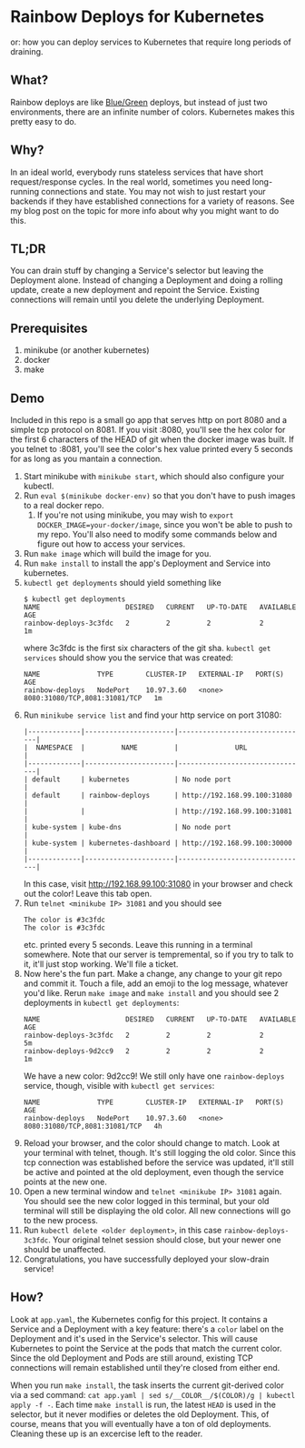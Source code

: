 # Rainbow Deploys for Kubernetes

or: how you can deploy services to Kubernetes that require long periods of draining.

## What?

Rainbow deploys are like [Blue/Green](https://martinfowler.com/bliki/BlueGreenDeployment.html) deploys, but instead of just two environments, there are an infinite number of colors.  Kubernetes makes this pretty easy to do.

## Why?

In an ideal world, everybody runs stateless services that have short request/response cycles.  In the real world, sometimes you need long-running connections and state.  You may not wish to just restart your backends if they have established connections for a variety of reasons.  See my blog post on the topic for more info about why you might want to do this.

## TL;DR

You can drain stuff by changing a Service's selector but leaving the Deployment alone.  Instead of changing a Deployment and doing a rolling update, create a new deployment and repoint the Service.  Existing connections will remain until you delete the underlying Deployment.

## Prerequisites

1. minikube (or another kubernetes)
2. docker
3. make

## Demo

Included in this repo is a small go app that serves http on port 8080 and a simple tcp protocol on 8081.  If you visit :8080, you'll see the hex color for the first 6 characters of the HEAD of git when the docker image was built.  If you telnet to :8081, you'll see the color's hex value printed every 5 seconds for as long as you mantain a connection.

1. Start minikube with `minikube start`, which should also configure your kubectl.
1. Run `eval $(minikube docker-env)` so that you don't have to push images to a real docker repo.
    1. If you're not using minikube, you may wish to `export DOCKER_IMAGE=your-docker/image`, since you won't be able to push to my repo.  You'll also need to modify some commands below and figure out how to access your services.
1. Run `make image` which will build the image for you.
1. Run `make install` to install the app's Deployment and Service into kubernetes.
1. `kubectl get deployments` should yield something like
    ```
    $ kubectl get deployments
    NAME                     DESIRED   CURRENT   UP-TO-DATE   AVAILABLE   AGE
    rainbow-deploys-3c3fdc   2         2         2            2           1m
    ```
    where 3c3fdc is the first six characters of the git sha.  `kubectl get services` should show you the service that was created:
    ```
    NAME              TYPE        CLUSTER-IP   EXTERNAL-IP   PORT(S)                         AGE
    rainbow-deploys   NodePort    10.97.3.60   <none>        8080:31080/TCP,8081:31081/TCP   1m
    ```
1. Run `minikube service list` and find your http service on port 31080: 
    ```
    |-------------|----------------------|--------------------------------|
    |  NAMESPACE  |         NAME         |              URL               |
    |-------------|----------------------|--------------------------------|
    | default     | kubernetes           | No node port                   |
    | default     | rainbow-deploys      | http://192.168.99.100:31080    |
    |             |                      | http://192.168.99.100:31081    |
    | kube-system | kube-dns             | No node port                   |
    | kube-system | kubernetes-dashboard | http://192.168.99.100:30000    |
    |-------------|----------------------|--------------------------------|
    ```
    In this case, visit http://192.168.99.100:31080 in your browser and check out the color!  Leave this tab open.
1. Run `telnet <minikube IP> 31081` and you should see
    ```
    The color is #3c3fdc
    The color is #3c3fdc
    ```
    etc. printed every 5 seconds.  Leave this running in a terminal somewhere.  Note that our server is tempremental, so if you try to talk to it, it'll just stop working.  We'll file a ticket.
1. Now here's the fun part.  Make a change, any change to your git repo and commit it.  Touch a file, add an emoji to the log message, whatever you'd like.  Rerun `make image` and `make install` and you should see 2 deployments in `kubectl get deployments`:
    ```
    NAME                     DESIRED   CURRENT   UP-TO-DATE   AVAILABLE   AGE
    rainbow-deploys-3c3fdc   2         2         2            2           5m
    rainbow-deploys-9d2cc9   2         2         2            2           1m
    ```
    We have a new color: 9d2cc9!  We still only have one `rainbow-deploys` service, though, visible with `kubectl get services`:
    ```
    NAME              TYPE        CLUSTER-IP   EXTERNAL-IP   PORT(S)                         AGE
    rainbow-deploys   NodePort    10.97.3.60   <none>        8080:31080/TCP,8081:31081/TCP   4h
    ```
1. Reload your browser, and the color should change to match.  Look at your terminal with telnet, though.  It's still logging the old color.  Since this tcp connection was established before the service was updated, it'll still be active and pointed at the old deployment, even though the service points at the new one.
1. Open a new terminal window and `telnet <minikube IP> 31081` again.  You should see the new color logged in this terminal, but your old terminal will still be displaying the old color. All new connections will go to the new process.
1. Run `kubectl delete <older deployment>`, in this case `rainbow-deploys-3c3fdc`.  Your original telnet session should close, but your newer one should be unaffected.
1. Congratulations, you have successfully deployed your slow-drain service!

## How?

Look at `app.yaml`, the Kubernetes config for this project.  It contains a Service and a Deployment with a key feature:  there's a `color` label on the Deployment and it's used in the Service's selector.  This will cause Kubernetes to point the Service at the pods that match the current color.  Since the old Deployment and Pods are still around, existing TCP connections will remain established until they're closed from either end.

When you run `make install`, the task inserts the current git-derived color via a sed command: `cat app.yaml | sed s/__COLOR__/$(COLOR)/g | kubectl apply -f -`.  Each time `make install` is run, the latest `HEAD` is used in the selector, but it never modifies or deletes the old Deployment.  This, of course, means that you will eventually have a ton of old deployments.  Cleaning these up is an excercise left to the reader.
